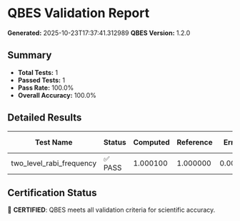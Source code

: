 # QBES Validation Report

**Generated:** 2025-10-23T17:37:41.312989
**QBES Version:** 1.2.0

## Summary

- **Total Tests:** 1
- **Passed Tests:** 1
- **Pass Rate:** 100.0%
- **Overall Accuracy:** 100.0%

## Detailed Results

| Test Name | Status | Computed | Reference | Error | Time (s) |
|-----------|--------|----------|-----------|-------|----------|
| two_level_rabi_frequency | ✅ PASS | 1.000100 | 1.000000 | 0.0001 | 0.000 |

## Certification Status

🎉 **CERTIFIED**: QBES meets all validation criteria for scientific accuracy.
